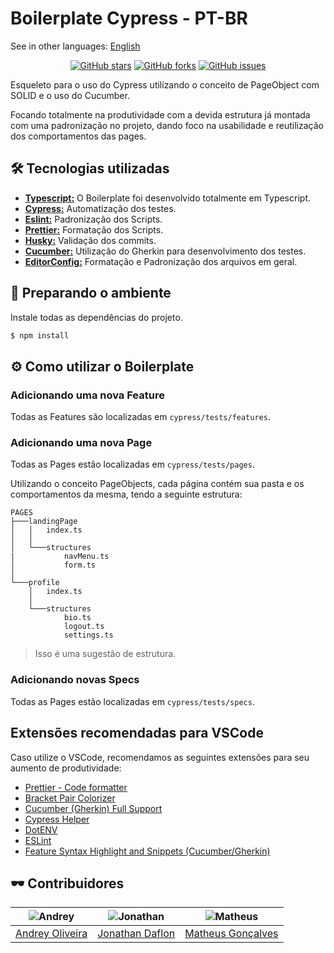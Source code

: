 # Boilerplate Cypress - PT-BR

See in other languages: [English](README-EN.md)

<p align="center">
  <a href="https://github.com/MGMAdvance/boilerplate-cypress/network"><img src="https://img.shields.io/github/stars/MGMAdvance/boilerplate-cypress.svg?logo=verizon&color=4D8C6F" alt="GitHub stars" /></a>
  <a href="https://github.com/MGMAdvance/boilerplate-cypress/network"><img src="https://img.shields.io/github/forks/MGMAdvance/boilerplate-cypress.svg?logo=github&color=38A3A5" alt="GitHub forks" /></a>
  <a href="https://github.com/MGMAdvance/boilerplate-cypress/issues"><img src="https://img.shields.io/github/issues/MGMAdvance/boilerplate-cypress.svg?logo=codeigniter&logoColor=FFFFFF" alt="GitHub issues" /></a>
</p>

Esqueleto para o uso do Cypress utilizando o conceito de PageObject com SOLID e o uso do Cucumber.

Focando totalmente na produtividade com a devida estrutura já montada com uma padronização no projeto, dando foco na usabilidade e reutilização dos comportamentos das pages.

## 🛠 Tecnologias utilizadas
- [**Typescript:**](https://www.typescriptlang.org) O Boilerplate foi desenvolvido totalmente em Typescript.
- [**Cypress:**](https://www.cypress.io) Automatização dos testes.
- [**Eslint:**](https://eslint.org) Padronização dos Scripts.
- [**Prettier:**](https://prettier.io) Formatação dos Scripts.
- [**Husky:**](https://typicode.github.io/husky/#/) Validação dos commits.
- [**Cucumber:**](https://cucumber.io) Utilização do Gherkin para desenvolvimento dos testes.
- [**EditorConfig:**](https://editorconfig.org) Formatação e Padronização dos arquivos em geral.

## 📖 Preparando o ambiente
Instale todas as dependências do projeto.
```sh
$ npm install
```

## ⚙ Como utilizar o Boilerplate
### Adicionando uma nova Feature
Todas as Features são localizadas em `cypress/tests/features`.
### Adicionando uma nova Page
Todas as Pages estão localizadas em `cypress/tests/pages`.

Utilizando o conceito PageObjects, cada página contém sua pasta e os comportamentos da mesma, tendo a seguinte estrutura:
```
PAGES
├───landingPage
│   │   index.ts
│   │
│   └───structures
|           navMenu.ts
│           form.ts
│
└───profile
    │   index.ts
    │
    └───structures
            bio.ts
            logout.ts
            settings.ts
```
> Isso é uma sugestão de estrutura.

### Adicionando novas Specs
Todas as Pages estão localizadas em `cypress/tests/specs`.

## Extensões recomendadas para VSCode
Caso utilize o VSCode, recomendamos as seguintes extensões para seu aumento de produtividade:
- [Prettier - Code formatter](https://marketplace.visualstudio.com/items?itemName=esbenp.prettier-vscode)
- [Bracket Pair Colorizer](https://marketplace.visualstudio.com/items?itemName=CoenraadS.bracket-pair-colorizer)
- [Cucumber (Gherkin) Full Support](https://marketplace.visualstudio.com/items?itemName=alexkrechik.cucumberautocomplete)
- [Cypress Helper](https://marketplace.visualstudio.com/items?itemName=Shelex.vscode-cy-helper)
- [DotENV](https://marketplace.visualstudio.com/items?itemName=mikestead.dotenv)
- [ESLint](https://marketplace.visualstudio.com/items?itemName=dbaeumer.vscode-eslint)
- [Feature Syntax Highlight and Snippets (Cucumber/Gherkin)](https://marketplace.visualstudio.com/items?itemName=Blodwynn.featurehighlight)


## 🕶 Contribuidores
| ![Andrey](https://avatars.githubusercontent.com/u/33119304?s=160&v=4) | ![Jonathan](https://avatars3.githubusercontent.com/u/57598746?s=160&v=4) | ![Matheus](https://avatars0.githubusercontent.com/u/20846871?s=160&v=4) | 
|:-----------------------------------------------------------------------:|:-----------------------------------------------------------------------:|:-----------------------------------------------------------------------:|
| [Andrey Oliveira](https://github.com/andreyoli) | [Jonathan Daflon](https://github.com/JonathanDaflon) | [Matheus Gonçalves](https://github.com/MGMAdvance) | 
